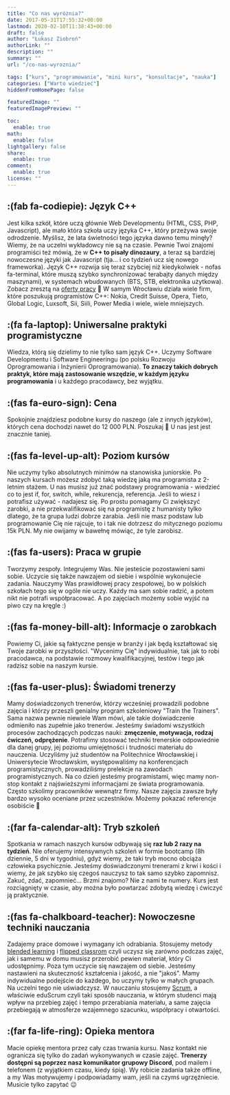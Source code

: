 ```yaml
---
title: "Co nas wyróżnia?"
date: 2017-05-31T17:55:32+00:00
lastmod: 2020-02-10T11:38:43+00:00
draft: false
author: "Łukasz Ziobroń"
authorLink: ""
description: ""
summary: ""
url: "/co-nas-wyroznia/"

tags: ["kurs", "programowanie", "mini kurs", "konsultacje", "nauka"]
categories: ["Warto wiedzieć"]
hiddenFromHomePage: false

featuredImage: ""
featuredImagePreview: ""

toc:
  enable: true
math:
  enable: false
lightgallery: false
share:
  enable: true
comment:
  enable: true
license: ""
---
```


## :(fab fa-codiepie): Język C++

Jest kilka szkół, które uczą głównie Web Developmentu (HTML, CSS, PHP, Javascript), ale mało która szkoła uczy języka C++, który przeżywa swoje odrodzenie. Myślisz, że lata świetności tego języka dawno temu minęły? Wiemy, że na uczelni wykładowcy nie są na czasie. Pewnie Twoi znajomi programiści też mówią, że w **C++ to pisały dinozaury**, a teraz są bardziej nowoczesne języki jak Javascript (tja... i co tydzień ucz się nowego frameworka). Język C++ rozwija się teraz szybciej niż kiedykolwiek - nofas fa-terminal, które muszą szybko synchronizować terabajty danych między maszynami), w systemach wbudowanych (BTS, STB, elektronika użytkowa). Zobacz zresztą na [oferty pracy][praca-cpp-linkedin] 🙂 W samym Wrocławiu działa wiele firm, które poszukują programistów C++: Nokia, Credit Suisse, Opera, Tieto, Global Logic, Luxsoft, Sii, Siili, Power Media i wiele, wiele mniejszych.

## :(fa fa-laptop): Uniwersalne praktyki programistyczne

Wiedza, którą się dzielimy to nie tylko sam język C++. Uczymy Software Developmentu i Software Engineeringu (po polsku Rozwoju Oprogramowania i Inżynierii Oprogramowania). **To znaczy takich dobrych praktyk, które mają zastosowanie wszędzie, w każdym języku programowania** i u każdego pracodawcy, bez wyjątku.

## :(fas fa-euro-sign): Cena

Spokojnie znajdziesz podobne kursy do naszego (ale z innych języków), których cena dochodzi nawet do 12 000 PLN. Poszukaj 🙂 U nas jest jest znacznie taniej.

## :(fas fa-level-up-alt): Poziom kursów

Nie uczymy tylko absolutnych minimów na stanowiska juniorskie. Po naszych kursach możesz zdobyć taką wiedzę jaką ma programista z 2-letnim stażem. U nas musisz już znać podstawy programowania - wiedzieć co to jest if, for, switch, while, rekurencja, referencja. Jeśli to wiesz i potrafisz używać - nadajesz się. Po prostu pomagamy Ci zwiększyć zarobki, a nie przekwalifikować się na programistę z humanisty tylko dlatego, że ta grupa ludzi dobrze zarabia. Jeśli nie masz podstaw lub programowanie Cię nie rajcuje, to i tak nie dotrzesz do mitycznego poziomu 15k PLN. My nie owijamy w bawełnę mówiąc, że tyle zarobisz.

## :(fas fa-users): Praca w grupie

Tworzymy zespoły. Integrujemy Was. Nie jesteście pozostawieni sami sobie. Uczycie się także nawzajem od siebie i wspólnie wykonujecie zadania. Nauczymy Was prawidłowej pracy zespołowej, bo w polskich szkołach tego się w ogóle nie uczy. Każdy ma sam sobie radzić, a potem nikt nie potrafi współpracować. 
A po zajęciach możemy sobie wyjść na piwo czy na kręgle :)

## :(fas fa-money-bill-alt): Informacje o zarobkach

Powiemy Ci, jakie są faktyczne pensje w branży i jak będą kształtować się Twoje zarobki w przyszłości. "Wycenimy Cię" indywidualnie, tak jak to robi pracodawca, na podstawie rozmowy kwalifikacyjnej, testów i tego jak radzisz sobie na naszym kursie.

## :(fas fa-user-plus): Świadomi trenerzy

Mamy doświadczonych trenerów, którzy wcześniej prowadzili podobne zajęcia i którzy przeszli genialny program szkoleniowy "Train the Trainers". Sama nazwa pewnie niewiele Wam mówi, ale takie doświadczenie odmieniło nas zupełnie jako trenerów. Jesteśmy świadomi wszystkich procesów zachodzących podczas nauki: **zmęczenie, motywacja, rodzaj ćwiczeń, odprężenie**. Potrafimy stosować techniki trenerskie odpowiednie dla danej grupy, jej poziomu umiejętności i trudności materiału do nauczenia. Uczyliśmy już studentów na Politechnice Wrocławskiej i Uniwersytecie Wrocławskim, występowaliśmy na konferencjach programistycznych, prowadziliśmy prelekcje na zawodach programistycznych. Na co dzień jesteśmy programistami, więc mamy non-stop kontakt z najświeższymi informacjami ze świata programowania. Często szkolimy pracowników wewnątrz firmy. Nasze zajęcia zawsze były bardzo wysoko oceniane przez uczestników. Możemy pokazać referencje osobiście 🙂

## :(far fa-calendar-alt): Tryb szkoleń

Spotkania w ramach naszych kursów odbywają się **raz lub 2 razy na tydzień**. Nie oferujemy intensywnych szkoleń w formie bootcamp (8h dziennie, 5 dni w tygodniu), gdyż wiemy, że taki tryb mocno obciąża człowieka psychicznie. Jesteśmy doświadczonymi trenerami z krwi i kości i wiemy, że jak szybko się czegoś nauczysz to tak samo szybko zapomnisz. Zakuć, zdać, zapomnieć... Brzmi znajomo? Nie z nami te numery. Kurs jest rozciągnięty w czasie, aby można było powtarzać zdobytą wiedzę i ćwiczyć ją praktycznie.

## :(fas fa-chalkboard-teacher): Nowoczesne techniki nauczania

Zadajemy prace domowe i wymagany ich odrabiania. Stosujemy metody [blended learning][blended-learning] i [flipped classrom][flipped-classrom] czyli uczysz się zarówno podczas zajęć, jak i samemu w domu musisz przerobić pewien materiał, który Ci udostępnimy. Poza tym uczycie się nawzajem od siebie. Jesteśmy nastawieni na skuteczność kształcenia i jakość, a nie "jakoś". Mamy indywidualne podejście do każdego, bo uczymy tylko w małych grupach. Na uczelni tego nie uświadczysz. W nauczaniu stosujemy [Scrum][scrum-wiki], a właściwie eduScrum czyli taki sposób nauczania, w którym studenci mają wpływ na przebieg zajęć i tempo przerabiania materiału, a same zajęcia przebiegają w atmosferze wzajemnego szacunku, współpracy i otwartości.

## :(far fa-life-ring): Opieka mentora

Macie opiekę mentora przez cały czas trwania kursu. Nasz kontakt nie ogranicza się tylko do zadań wykonywanych w czasie zajęć. **Trenerzy dostępni są poprzez nasz komunikator grupowy Discord**, pod mailem i telefonem (z wyjątkiem czasu, kiedy śpią). Wy robicie zadania także offline, a my Was motywujemy i podpowiadamy wam, jeśli na czymś ugrzęźniecie. Musicie tylko zapytać 😉

 [praca-cpp-linkedin]: https://www.linkedin.com/jobs/search/?keywords=c%2B%2B
 [blended-learning]: https://pl.wikipedia.org/wiki/Blended_learning
 [flipped-classrom]: https://www.youtube.com/watch?v=qdKzSq_t8k8
 [scrum-wiki]: https://pl.wikipedia.org/wiki/Scrum